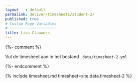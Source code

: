 ```yaml
---
layout   : default
permalink: deliver/timesheets/student-2/
published: true
# Custom Page Variables
# ─────────────────────
title: Lisa Clauwers
---
```

{%- comment %}

Vul de timesheet aan in het bestand `_data/timesheet-2.yml`

{%- endcomment %}

{% include timesheet.md timesheet=site.data.timesheet-2 %}